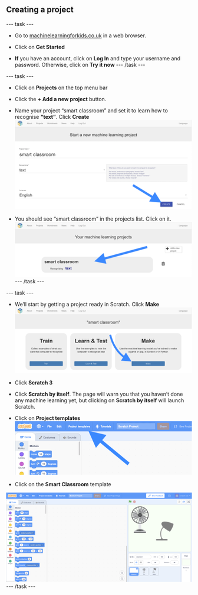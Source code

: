 ## Creating a project

--- task ---
+ Go to [machinelearningforkids.co.uk](https://machinelearningforkids.co.uk/) in a web browser. 

+ Click on **Get Started**

+ **If** you have an account, click on **Log In** and type your username and password. Otherwise, click on **Try it now**
--- /task ---

--- task ---
+ Click on **Projects** on the top menu bar

+ Click the **+ Add a new project** button.

+ Name your project “smart classroom” and set it to learn how to recognise **“text”**.  Click **Create**
![Creating a project](images/create-project-annotated.png)

+ You should see “smart classroom” in the projects list. Click on it.
![Project list with smart classroom listed](images/projects-list-annotated.png)
--- /task ---

--- task ---
+ We’ll start by getting a project ready in Scratch. Click **Make**
![Project main menu](images/project-make-annotated.png)

+ Click **Scratch 3**

+ Click **Scratch by itself**. The page will warn you that you haven’t done any machine learning yet, but clicking on **Scratch by itself** will launch Scratch.

+ Click on **Project templates**
![Scratch menu bar](images/project-templates-annotated.png)

+ Click on the **Smart Classroom** template

![Scratch template project](images/scratch-template.png)
--- /task ---